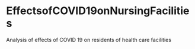 # EffectsofCOVID19onNursingFacilities
Analysis of effects of COVID 19 on residents of health care facilities
